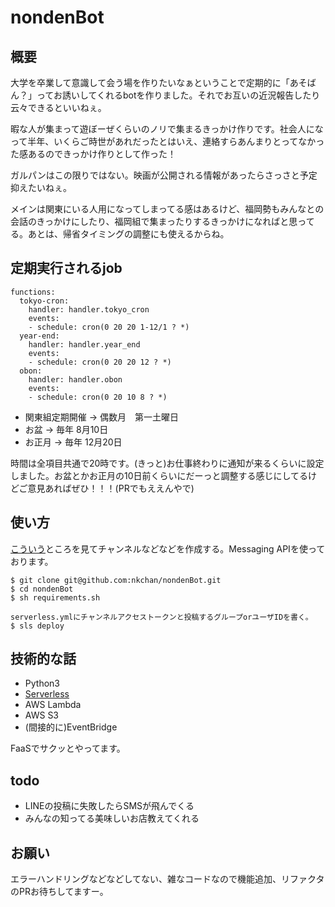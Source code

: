 # nondenBot
## 概要
大学を卒業して意識して会う場を作りたいなぁということで定期的に「あそばん？」ってお誘いしてくれるbotを作りました。それでお互いの近況報告したり云々できるといいねぇ。

暇な人が集まって遊ぼーぜくらいのノリで集まるきっかけ作りです。社会人になって半年、いくらご時世があれだったとはいえ、連絡すらあんまりとってなかった感あるのできっかけ作りとして作った！

ガルパンはこの限りではない。映画が公開される情報があったらさっさと予定抑えたいねぇ。

メインは関東にいる人用になってしまってる感はあるけど、福岡勢もみんなとの会話のきっかけにしたり、福岡組で集まったりするきっかけになればと思ってる。あとは、帰省タイミングの調整にも使えるからね。

## 定期実行されるjob

```
functions:
  tokyo-cron:
    handler: handler.tokyo_cron
    events:
    - schedule: cron(0 20 20 1-12/1 ? *)
  year-end:
    handler: handler.year_end
    events:
    - schedule: cron(0 20 20 12 ? *)
  obon:
    handler: handler.obon
    events:
    - schedule: cron(0 20 10 8 ? *)

```

- 関東組定期開催 → 偶数月　第一土曜日
- お盆 → 毎年 8月10日
- お正月 → 毎年 12月20日

時間は全項目共通で20時です。(きっと)お仕事終わりに通知が来るくらいに設定しました。お盆とかお正月の10日前くらいにだーっと調整する感じにしてるけどご意見あればぜひ！！！(PRでもええんやで)

## 使い方
[こういう](https://developers.line.biz/ja/docs/messaging-api/getting-started/)ところを見てチャンネルなどなどを作成する。Messaging APIを使っております。

```
$ git clone git@github.com:nkchan/nondenBot.git
$ cd nondenBot
$ sh requirements.sh

serverless.ymlにチャンネルアクセストークンと投稿するグループorユーザIDを書く。
$ sls deploy

```

## 技術的な話
- Python3
- [Serverless](https://www.serverless.com/) 
- AWS Lambda
- AWS S3
- (間接的に)EventBridge

FaaSでサクッとやってます。
## todo
- LINEの投稿に失敗したらSMSが飛んでくる
- みんなの知ってる美味しいお店教えてくれる


## お願い
エラーハンドリングなどなどしてない、雑なコードなので機能追加、リファクタのPRお待ちしてますー。